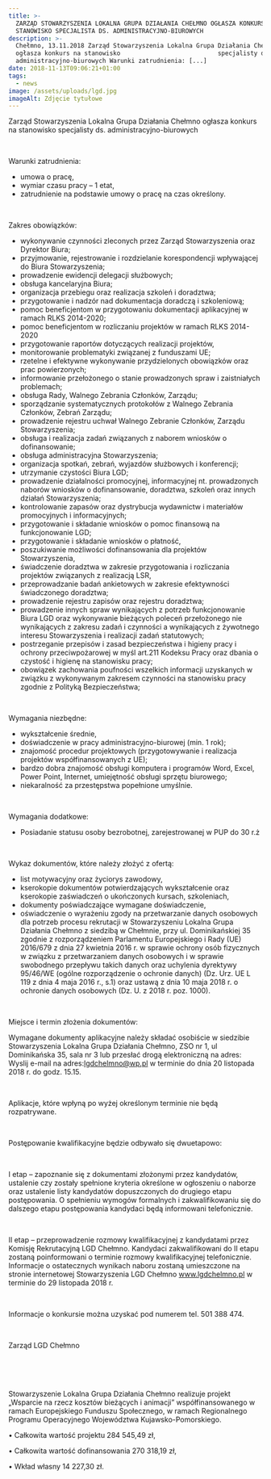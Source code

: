 ```yaml
---
title: >-
  ZARZĄD STOWARZYSZENIA LOKALNA GRUPA DZIAŁANIA CHEŁMNO OGŁASZA KONKURS NA
  STANOWISKO SPECJALISTA DS. ADMINISTRACYJNO-BIUROWYCH
description: >-
  Chełmno, 13.11.2018 Zarząd Stowarzyszenia Lokalna Grupa Działania Chełmno
  ogłasza konkurs na stanowisko                           specjalisty ds.
  administracyjno-biurowych Warunki zatrudnienia: [...]
date: 2018-11-13T09:06:21+01:00
tags:
  - news
image: /assets/uploads/lgd.jpg
imageAlt: Zdjęcie tytułowe
---
```

Zarząd Stowarzyszenia Lokalna Grupa Działania Chełmno ogłasza konkurs na stanowisko specjalisty ds. administracyjno-biurowych

<br>

Warunki zatrudnienia:

* umowa o pracę,
* wymiar czasu pracy – 1 etat,
* zatrudnienie na podstawie umowy o pracę na czas określony.

<br>

Zakres obowiązków:

* wykonywanie czynności zleconych przez Zarząd Stowarzyszenia oraz Dyrektor Biura;
* przyjmowanie, rejestrowanie i rozdzielanie korespondencji wpływającej do Biura Stowarzyszenia;
* prowadzenie ewidencji delegacji służbowych; 
* obsługa kancelaryjna Biura; 
* organizacja przebiegu oraz realizacja szkoleń i doradztwa; 
* przygotowanie i nadzór nad dokumentacja doradczą i szkoleniową; 
* pomoc beneficjentom w przygotowaniu dokumentacji aplikacyjnej w ramach RLKS 2014-2020; 
* pomoc beneficjentom w rozliczaniu projektów w ramach RLKS 2014-2020 
* przygotowanie raportów dotyczących realizacji projektów, 
* monitorowanie problematyki związanej z funduszami UE; 
* rzetelne i efektywne wykonywanie przydzielonych obowiązków oraz prac powierzonych; 
* informowanie przełożonego o stanie prowadzonych spraw i zaistniałych problemach; 
* obsługa Rady, Walnego Zebrania Członków, Zarządu; 
* sporządzanie systematycznych protokołów z Walnego Zebrania Członków, Zebrań Zarządu; 
* prowadzenie rejestru uchwał Walnego Zebranie Członków, Zarządu Stowarzyszenia; 
* obsługa i realizacja zadań związanych z naborem wniosków o dofinansowanie; 
* obsługa administracyjna Stowarzyszenia; 
* organizacja spotkań, zebrań, wyjazdów służbowych i konferencji; 
* utrzymanie czystości Biura LGD; 
* prowadzenie działalności promocyjnej, informacyjnej nt. prowadzonych naborów wniosków o dofinansowanie, doradztwa, szkoleń oraz innych działań Stowarzyszenia; 
* kontrolowanie zapasów oraz dystrybucja wydawnictw i materiałów promocyjnych i informacyjnych;
* przygotowanie i składanie wniosków o pomoc finansową na funkcjonowanie LGD; 
* przygotowanie i składanie wniosków o płatność, 
* poszukiwanie możliwości dofinansowania dla projektów Stowarzyszenia, 
* świadczenie doradztwa w zakresie przygotowania i rozliczania projektów związanych z realizacją LSR,
* przeprowadzanie badań ankietowych w zakresie efektywności świadczonego doradztwa; 
* prowadzenie rejestru zapisów oraz rejestru doradztwa; 
* prowadzenie innych spraw wynikających z potrzeb funkcjonowanie Biura LGD oraz wykonywanie bieżących poleceń przełożonego nie wynikających z zakresu zadań i czynności a wynikających z żywotnego interesu Stowarzyszenia i realizacji zadań statutowych;
* postrzeganie przepisów i zasad bezpieczeństwa i higieny pracy i ochrony przeciwpożarowej w myśl art.211 Kodeksu Pracy oraz dbania o czystość i higienę na stanowisku pracy;
* obowiązek zachowania poufności wszelkich informacji uzyskanych w związku z wykonywanym zakresem czynności na stanowisku pracy zgodnie z Polityką Bezpieczeństwa;

<br>

Wymagania niezbędne:

* wykształcenie średnie,
* doświadczenie w pracy administracyjno-biurowej (min. 1 rok);
* znajomość procedur projektowych (przygotowywanie i realizacja projektów współfinansowanych z UE);
* bardzo dobra znajomość obsługi komputera i programów Word, Excel, Power Point, Internet, umiejętność obsługi sprzętu biurowego;
* niekaralność za przestępstwa popełnione umyślnie.

<br>

Wymagania dodatkowe:

* Posiadanie statusu osoby bezrobotnej, zarejestrowanej w PUP do 30 r.ż

<br>

Wykaz dokumentów, które należy złożyć z ofertą:

* list motywacyjny oraz życiorys zawodowy,
* kserokopie dokumentów potwierdzających wykształcenie oraz kserokopie zaświadczeń o ukończonych kursach, szkoleniach,
* dokumenty poświadczające wymagane doświadczenie,
* oświadczenie o wyrażeniu zgody na przetwarzanie danych osobowych dla potrzeb procesu rekrutacji w Stowarzyszeniu Lokalna Grupa Działania Chełmno z siedzibą w Chełmnie, przy ul. Dominikańskiej 35 zgodnie z rozporządzeniem Parlamentu Europejskiego i Rady (UE) 2016/679 z dnia 27 kwietnia 2016 r. w sprawie ochrony osób fizycznych w związku z przetwarzaniem danych osobowych i w sprawie swobodnego przepływu takich danych oraz uchylenia dyrektywy 95/46/WE (ogólne rozporządzenie o ochronie danych) (Dz. Urz. UE L 119 z dnia 4 maja 2016 r., s.1) oraz ustawą z dnia 10 maja 2018 r. o ochronie danych osobowych (Dz. U. z 2018 r. poz. 1000).

<br>

Miejsce i termin złożenia dokumentów:

Wymagane dokumenty aplikacyjne należy składać osobiście w siedzibie Stowarzyszenia Lokalna Grupa Działania Chełmno, ZSO nr 1, ul Dominikańska 35, sala nr 3 lub przesłać drogą elektroniczną na adres: Wyslij e-mail na adres:lgdchelmno@wp.pl w terminie do dnia 20 listopada 2018 r. do godz. 15.15.

<br>

Aplikacje, które wpłyną po wyżej określonym terminie nie będą rozpatrywane.

<br>

Postępowanie kwalifikacyjne będzie odbywało się dwuetapowo:

<br>

I etap – zapoznanie się z dokumentami złożonymi przez kandydatów, ustalenie czy zostały spełnione kryteria określone w ogłoszeniu o naborze oraz ustalenie listy kandydatów dopuszczonych do drugiego etapu postępowania. O spełnieniu wymogów formalnych i zakwalifikowaniu się do dalszego etapu postępowania kandydaci będą informowani telefonicznie.

<br>

II etap – przeprowadzenie rozmowy kwalifikacyjnej z kandydatami przez Komisję Rekrutacyjną LGD Chełmno. Kandydaci zakwalifikowani do II etapu zostaną poinformowani o terminie rozmowy kwalifikacyjnej telefonicznie. Informacje o ostatecznych wynikach naboru zostaną umieszczone na stronie internetowej Stowarzyszenia LGD Chełmno www.lgdchelmno.pl w terminie do 29 listopada 2018 r.

<br>

Informacje o konkursie można uzyskać pod numerem tel. 501 388 474.

<br>

Zarząd LGD Chełmno

<br>

<br>

<br>

Stowarzyszenie Lokalna Grupa Działania Chełmno realizuje projekt „Wsparcie na rzecz kosztów bieżących i animacji” współfinansowanego w ramach Europejskiego Funduszu Społecznego, w ramach Regionalnego Programu Operacyjnego Województwa Kujawsko-Pomorskiego.



• Całkowita wartość projektu 284 545,49 zł,



• Całkowita wartość dofinansowania 270 318,19 zł,



• Wkład własny 14 227,30 zł.
